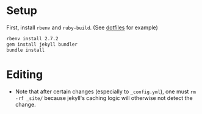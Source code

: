 # Setup

First, install `rbenv` and `ruby-build`. (See [dotfiles](https://github.com/nik-sm/dotfiles) for example)

```bash
rbenv install 2.7.2
gem install jekyll bundler
bundle install
```

# Editing
- Note that after certain changes (especially to `_config.yml`), one must `rm -rf _site/` because jekyll's caching logic will otherwise not detect the change.
